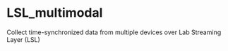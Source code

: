 # LSL_multimodal
Collect time-synchronized data from multiple devices over Lab Streaming Layer (LSL)
